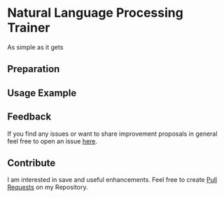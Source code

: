 # Natural Language Processing Trainer
As simple as it gets

## Preparation

## Usage Example

## Feedback
If you find any issues or want to share improvement proposals in general feel free to open an issue [here](https://github.com/michael-spengler/nlp-trainer/issues).


## Contribute
I am interested in save and useful enhancements. Feel free to create [Pull Requests](https://github.com/michael-spengler/nlp-trainer/pulls) on my Repository.